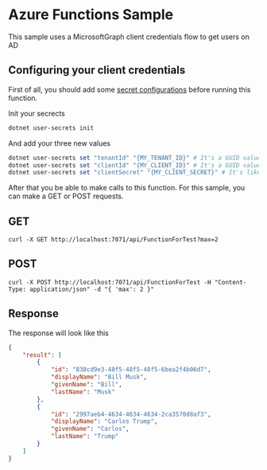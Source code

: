 # Azure Functions Sample

This sample uses a MicrosoftGraph client credentials flow to get users on AD

## Configuring your client credentials

First of all, you should add some [secret configurations](https://docs.microsoft.com/en-us/aspnet/core/security/app-secrets) before running this function.

Init your secrects 

```powershell
dotnet user-secrets init
```

And add your three new values
```powershell
dotnet user-secrets set "tenantId" "{MY_TENANT_ID}" # It's a GUID value like '12345678-1234-1234-1234-1234567890ab'. You can get this value on your tenant's overview page. https://aad.portal.azure.com/
dotnet user-secrets set "clientId" "{MY_CLIENT_ID}" # It's a GUID value like '12345678-1234-1234-1234-1234567890ab'. You can get this value on your app registration's overview page. https://portal.azure.com/
dotnet user-secrets set "clientSecret" "{MY_CLIENT_SECRET}" # It's like an ecrypted password Q~nfhpjRgObkjLeRmjQTsryD. You can get this value once when you create a new client secret on your app registration's page. https://portal.azure.com/
```

After that you be able to make calls to this function. For this sample, you can make a GET or POST requests.

## GET

```
curl -X GET http://localhost:7071/api/FunctionForTest?max=2
```

## POST

```
curl -X POST http://localhost:7071/api/FunctionForTest -H "Content-Type: application/json" -d "{ 'max': 2 }"
```

## Response

The response will look like this

```json
{
    "result": [
        {
            "id": "838cd9e3-48f5-48f5-48f5-6bea2f4b06d7",
            "displayName": "Bill Musk",
            "givenName": "Bill",
            "lastName": "Musk"
        },
        {
            "id": "2997aeb4-4634-4634-4634-2ca3570d8af3",
            "displayName": "Carlos Trump",
            "givenName": "Carlos",
            "lastName": "Trump"
        }
    ]
}
```